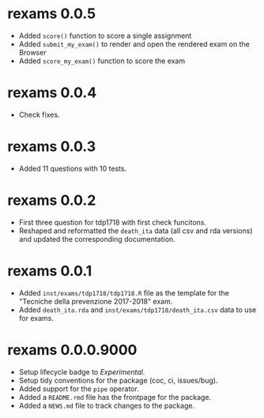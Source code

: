 # rexams 0.0.5

* Added `score()` function to score a single assignment
* Added `submit_my_exam()` to render and open the rendered exam on the Browser
* Added `score_my_exam()` function to score the exam

# rexams 0.0.4

* Check fixes.

# rexams 0.0.3

* Added 11 questions with 10 tests.

# rexams 0.0.2

* First three question for tdp1718 with first check funcitons.
* Reshaped and reformatted the `death_ita` data (all csv and rda versions) and
  updated the corresponding documentation.

# rexams 0.0.1

* Added `inst/exams/tdp1718/tdp1718.R` file as the template for the "Tecniche
  della prevenzione 2017-2018" exam.
* Added `death_ita.rda` and `inst/exams/tdp1718/death_ita.csv` data to use for
  exams.

# rexams 0.0.0.9000

* Setup lifecycle badge to *Experimental*.
* Setup tidy conventions for the package (coc, ci, issues/bug).
* Added support for the `pipe` operator.
* Added a `README.rmd` file has the frontpage for the package.
* Added a `NEWS.md` file to track changes to the package.
